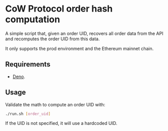 # CoW Protocol order hash computation

A simple script that, given an order UID, recovers all order data from the API and recomputes the order UID from this data.

It only supports the prod environment and the Ethereum mainnet chain.

## Requirements

- [Deno](https://deno.com/).

## Usage

Validate the math to compute an order UID with:

```sh
./run.sh [order_uid]
```

If the UID is not specified, it will use a hardcoded UID.
